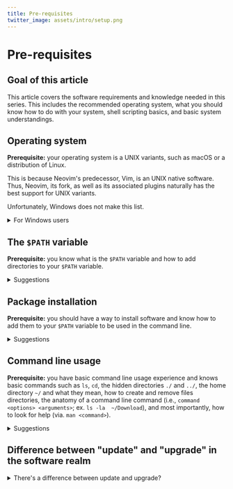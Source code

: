 ```yaml
---
title: Pre-requisites
twitter_image: assets/intro/setup.png
---
```

# Pre-requisites

## Goal of this article

This article covers the software requirements and knowledge needed in this series. This includes the recommended operating system, what you should know how to do with your system, shell scripting basics, and basic system understandings. 

## Operating system

**Prerequisite:** your operating system is a UNIX variants, such as macOS or a distribution of Linux.

This is because Neovim's predecessor, Vim, is an UNIX native software. Thus, Neovim, its fork, as well as its associated plugins naturally has the best support for UNIX variants.

Unfortunately, Windows does not make this list.

<details>
<summary>For Windows users</summary>

If you are a Windows user, certain specific steps in the guide may differ for you and certain features may not be available, or requires a great deal of effort to get working. There may be occasional tips throughout this guide if you are working with Neovim natively on Windows, but they will likely not apply to all steps. 

If you are using Windows but would still like to follow a guide with a UNIX operating system, you have a few alternatives. 
1. Duel-booting a Linux distribution such as Ubuntu on your Windows laptop. 

    Most modern Windows machines support this option. Given that I have little hands-on experience with this option, I recommend [this guide](https://www.freecodecamp.org/news/how-to-dual-boot-windows-10-and-ubuntu-linux-dual-booting-tutorial/).

    **Warning**: there are many drawbacks associated with this option. For instance, you run the risk of breaking your existing operating system (and this is especially bad if you're playing with your working laptop).

    If you are just here to try it out and is not fully committed to having an entire separate operating system on your laptop, see the next option. 
    
1. If you are not committed enough to out with the project, I recommend using a virtual machine via VirtualBox and use a popular Linux distribution such as Ubuntu. 

    You may find a guide on Ubuntu's website [here](https://ubuntu.com/tutorials/how-to-run-ubuntu-desktop-on-a-virtual-machine-using-virtualbox#1-overview).

    After installation, I recommend running the virtual machine in multi-user mode (aka. non-graphical user interface) and use an SSH client, such as PuTTy, to SSH into the virtual machine from the host machine to use the editor. Non-GUI mode will conserve battery on your machine. 

    To disable GUI, you may run the command `sudo systemctl set-default multi-user.target`. To re-enable it, run `sudo systemctl set-default graphical.target`. To learn how commands work, see [Command line usage]().
    </details>

## The `$PATH` variable

**Prerequisite:** you know what is the `$PATH` variable and how to add directories to your `$PATH` variable. 

<details>
<summary>Suggestions</summary>

**What it is**

PATH is an environment variable on operating systems specifying a set of directories where executable programs are located. When you enter a command line command, the operating system searches for the according executable from the list of directories in `$PATH` and executes the command if the executable is found, and returns an error otherwise. 

**How to add directories to `$PATH`** 

On macOS, edit the `.zshrc` file found in your home directory and add `export PATH="<path-to-directory>:$PATH"`, save the file, then restart your terminal. 

On Linux, edit the `.bashrc` file found in your home directory and add `export PATH="<path-to-directory>:$PATH"`, save the file, then restart the terminal. 

For Windows users, follow [this guide](https://www.architectryan.com/2018/03/17/add-to-the-path-on-windows-10/).
</details>

## Package installation

**Prerequisite:** you should have a way to install software and know how to add them to your `$PATH` variable to be used in the command line. 


<details>

<summary>Suggestions</summary>

For Linux users: I suggest using your distribution's package manager (ex. `apt-get` for Ubuntu).

For macOS users: Homebrew is a great option. To install it, I suggest following [the guide](https://brew.sh/) on their website.

For Windows users: unfortunately, there are no great package managers. You'll have to manage the packages manually by downloading them from the package's official website and adding it to `$PATH`.
</details>

## Command line usage

**Prerequisite:** you have basic command line usage experience and knows basic commands such as `ls`, `cd`, the hidden directories `./` and `../`, the home directory `~/` and what they mean, how to create and remove files directories, the anatomy of a command line command (i.e., `command <options> <arguments>`; ex. `ls -la  ~/Download`), and most importantly, how to look for help (via. `man <command>`).

<details>
<summary>Suggestions</summary>

Here are the basic set of concepts which I suggest that you get yourself familiar with before proceeding

- Home directory: the directory for your user account on the computer. For Linux / macOS, this is usually `/home/<username>/` while for Windows, it would be `\user\<username\`. In the command line, this directory is shortened to be `~/`.

- Working directory: i.e., the current directory you're in. You can find its full path with the command `pwd`.

- Hidden files and directories: these are files or directories which begin with `.` and are usually hidden from view unless explicitly asked to be displayed. This may include configuration files such as `.zshrc` or directories, such as `~/.config/`. 

- The `./` and `../` directories: these are hidden directories found in every directory which references that directory and the parent directory, respectively. 

    For instance, `~/Downloads/neovim/./` is the same as `~/Downloads/neovim/`, while `~/Downloads/neovim/../` refers to `~/Downloads/`.

<!-- (i.e., usually the with your username like `/users/tigerding`) and y -->

Here are the basic set of command line commands which are required for this series

- `ls <options> <arguments>`: lists files and directories under the current working directory. 

    Common options include
    - `-a`, which additionally lists hidden files, and 
    - `-l`, which lists the content in long format (with details such as date and permissions)

    Arguments usually consist of the directory which you want to list. Leave it blank if you wish to list the current directory. 

    For instance, if you're working directory is the home directory and you wish to list all content in the `Downloads` sub-directory in long format, you would use `ls -la ./Downloads`.

- `cd <options> <arguments>`: changes the working directory to the directory provided in the arguments. By default, if no arguments are provided, the working directory is changed to be the home directory.

    For instance, if the current working directory is `~/Downloads/` and I wish to change the current working directory to the subdirectory `neovim/` in `~/Downloads/`, the command I would enter is `cd neovim/`.

    This is equivalent to double-clicking and entering a folder in your file explorer. 

- `mkdir <options> <arguments>`: adds a directory with the name provided in the arguments to the current working directory. 

    Common options include
    - `-p`, which creates intermediate directories if the argument is a chain of directories

    For instance, if the current working directory is `~/Downloads/` and I wish to create a directory called `neovim/`, within which I want a sub-directory called `folder1/`, I would enter the command `mkdir -p neovim/folder1/`. 

    This is equivalent to creating new folders in your file explorer. 

- `rm <options> <arguments>`: deletes the files or directories provided in the arguments. 

    **WARNING: This action cannot be reverted and all files and directories provided in the arguments are permanently deleted and NOT moved to the trash bin**.

    Common options include 
    - `-r`, which recursively removes all content provided in arguments, including files in subdirectories. This option is used when removing a non-empty directory.

    For instance, if I wish to remove the `neovim` directory in `~/Downloads/` which is my current working directory, I would enter the command `rm -r neovim/`.

- `man <arguments>`: displays the manual for the command provided in the arguments. This is the place to look for help when unsure about something. 

    For instance, if I wished to learn more about the `rm` command, I would enter `man rm`. 
    </details>

## Difference between "update" and "upgrade" in the software realm

<details> 
<summary>There's a difference between update and upgrade?</summary>

Although almost always used interchangeably, "update" and "upgrade" have distinct, though similar meanings in the software realm. 

Both refer to downloading and replacing a older version of a particular piece of software with a newer version. 

However, update only "enhances" software, meaning they don't provide new features and only fixes problems instead.

Upgrade, on the otherhand, often brings new features and other significant changes. 

As an analogy, consider an old, framed painting. An update would be equivalent to replacing the paint-stripping wood with new ones, whereas an upgrade would be equivalent to replacing the current painting with the original Mona Lisa. 
</details>

<!-- - Pre-requisites -->
<!--     - Goal of article -->
<!--     - OS -->
<!--         - Unix variant (preferred) -->
<!--         - Windows (figure stuff out yourself; may occationally have tips) -->
<!--             - Alternate solutions: VirtualBox (talk about personal experience) -->
<!--     - Install packages (ex. ripgrep) -->
<!--     - Command line usage (will use throughout the series with few exceptions in tips for Windows) -->
<!--         - Calling a command (ex. `vim *file name*` or `ls -la`) -->
<!--         - Manual command -->
<!--     - Shell scripting (with small tutorials) -->
<!--     - Understanding of the `$PATH` variable -->
